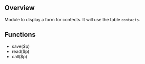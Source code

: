 ## Overview

Module to display a form for contects.
It will use the table `contacts`.

## Functions

- save($p)
- read($p)
- call($p)
